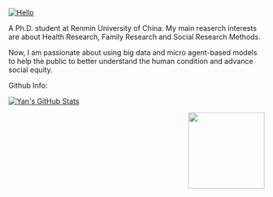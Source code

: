 [![Hello](https://readme-typing-svg.demolab.com?font=Didact+Gothic&size=36&pause=1000&color=1C2B2F&width=435&lines=Hello!+I'm+Yuteng.+)](https://git.io/typing-svg)

A Ph.D. student at Renmin University of China. My main reaserch interests are about Health Research, Family Research and Social Research Methods. 

Now, I am passionate about using big data and micro agent-based models to help the public to better understand the human condition and advance social equity.



Github Info:

[![Yan's GitHub Stats](https://github-readme-stats.vercel.app/api?username=yanyuteng)](https://github.com/yanyuteng/github-readme-stats)

<img align='right' src="https://komarev.com/ghpvc/?username=yanyuteng&color=gray" width="150">

